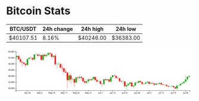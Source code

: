 # Bitcoin Stats

BTC/USDT|24h change|24h high|24h low|
|---|---|---|---|
|$40107.51|8.16%|$40246.00|$36383.00|

<img src="./chart.svg">

